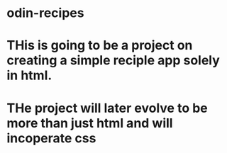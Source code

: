 # odin-recipes
# THis is going to be a project on creating a simple reciple app solely in html.
# THe project will later evolve to be more than just html and will incoperate css
